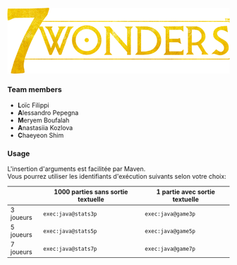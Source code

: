 ![](7w_logo.png)

### Team members
- **L**oïc Filippi
- **A**lessandro Pepegna
- **M**eryem Boufalah
- **A**nastasiia Kozlova
- **C**haeyeon Shim

### Usage 
L'insertion d'arguments est facilitée par Maven.  
Vous pourrez utiliser les identifiants d'exécution 
suivants selon votre choix:

&nbsp;    | 1000 parties sans sortie textuelle | 1 partie avec sortie textuelle
--------- | ---------------------------------- | ------------------------------
3 joueurs |       `exec:java@stats3p`          |        `exec:java@game3p`
5 joueurs |       `exec:java@stats5p`          |        `exec:java@game5p`
7 joueurs |       `exec:java@stats7p`          |        `exec:java@game7p`